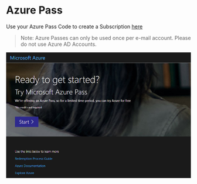 # Azure Pass

Use your Azure Pass Code to create a Subscription [here](https://www.microsoftazurepass.com/)

> Note: Azure Passes can only be used once per e-mail account. Please do not use Azure AD Accounts.

![azure-pass](_images/azure-pass.jpg)

